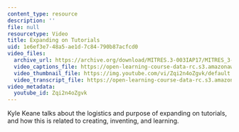 ```yaml
---
content_type: resource
description: ''
file: null
resourcetype: Video
title: Expanding on Tutorials
uid: 1e6ef3e7-48a5-ae1d-7c84-790b87acfcd0
video_files:
  archive_url: https://archive.org/download/MITRES.3-003IAP17/MITRES_3-003IAP17_Class_Activities_10_300k.mp4
  video_captions_file: https://open-learning-course-data-rc.s3.amazonaws.com/res-3-003-learn-to-build-your-own-videogame-with-the-unity-game-engine-and-microsoft-kinect-january-iap-2017/6a4f5c5eb9d05cc1af08fa0f5658bae2_Zqi2n4oZgvk.vtt
  video_thumbnail_file: https://img.youtube.com/vi/Zqi2n4oZgvk/default.jpg
  video_transcript_file: https://open-learning-course-data-rc.s3.amazonaws.com/res-3-003-learn-to-build-your-own-videogame-with-the-unity-game-engine-and-microsoft-kinect-january-iap-2017/ce48607f36f1bfab4c681d83bb45f25c_Zqi2n4oZgvk.pdf
video_metadata:
  youtube_id: Zqi2n4oZgvk
---
```


Kyle Keane talks about the logistics and purpose of expanding on tutorials, and how this is related to creating, inventing, and learning.